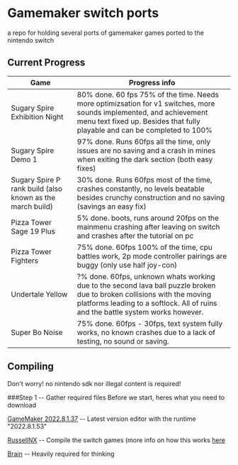 # Gamemaker switch ports

a repo for holding several ports of gamemaker games ported to the nintendo switch

## Current Progress
| Game | Progress info |
| ------------- | ------------- |
| Sugary Spire Exhibition Night | 80% done. 60 fps 75% of the time. Needs more optimizsation for v1 switches, more sounds implemented, and achievement menu text fixed up. Besides that fully playable and can be completed to 100%|
| Sugary Spire Demo 1 | 97% done. Runs 60fps all the time, only issues are no saving and a crash in mines when exiting the dark section (both easy fixes)|
| Sugary Spire P rank build (also known as the march build) | 30% done. Runs 60fps most of the time, crashes constantly, no levels beatable besides crunchy construction and no saving (savings an easy fix)|
| Pizza Tower Sage 19 Plus | 5% done. boots, runs around 20fps on the mainmenu crashing after leaving on switch and crashes after the tutorial on pc|
| Pizza Tower Fighters | 75% done. 60fps 100% of the time, cpu battles work, 2p mode controller pairings are buggy (only use half joy-con)|
| Undertale Yellow | ?% done. 60fps, unknown whats working due to the second lava ball puzzle broken due to broken collisions with the moving platforms leading to a softlock. All of ruins and the battle system works however.|
| Super Bo Noise | 75% done. 60fps - 30fps, text system fully works, no known crashes due to a lack of testing, no sound or saving.|

## Compiling
Don't worry! no nintendo sdk nor illegal content is required!

###Step 1 -- Gather required files
Before we start, heres what you need to download

[GameMaker 2022.8.1.37](https://gms.yoyogames.com/GameMaker-Installer-2022.8.1.37.exe) -- Latest version editor with the runtime "2022.8.1.53"

[RussellNX](https://dlhb.gamebrew.org/switchhomebrews/russellnx.7z) -- Compile the switch games (more info on how this works [here]([https://dlhb.gamebrew.org/switchhomebrews/russellnx.7z](https://gbatemp.net/threads/play-port-your-gamemaker-games-on-nintendoswitch.519660/))

[Brain]([https://dlhb.gamebrew.org/switchhomebrews/russellnx.7z](https://static.wikia.nocookie.net/nicos-nextbots-fanmade/images/c/c7/Dance.gif.gif/revision/latest?cb=20230512180735)) -- Heavily required for thinking
